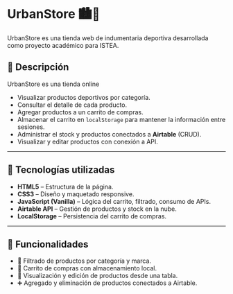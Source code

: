 # UrbanStore 🏙️👟

UrbanStore es una tienda web de indumentaria deportiva desarrollada como proyecto académico para ISTEA.

## 📄 Descripción

UrbanStore es una tienda online 
- Visualizar productos deportivos por categoría.
- Consultar el detalle de cada producto.
- Agregar productos a un carrito de compras.
- Almacenar el carrito en `localStorage` para mantener la información entre sesiones.
- Administrar el stock y productos conectados a **Airtable** (CRUD).
- Visualizar y editar productos con conexión a API.

---

## 🚀 Tecnologías utilizadas

- **HTML5** – Estructura de la página.
- **CSS3** – Diseño y maquetado responsive.
- **JavaScript (Vanilla)** – Lógica del carrito, filtrado, consumo de APIs.
- **Airtable API** – Gestión de productos y stock en la nube.
- **LocalStorage** – Persistencia del carrito de compras.

---

## 🔧 Funcionalidades

- 🔎 Filtrado de productos por categoría y marca.
- 🛒 Carrito de compras con almacenamiento local.
- 📝 Visualización y edición de productos desde una tabla.
- ➕ Agregado y eliminación de productos conectados a Airtable.

